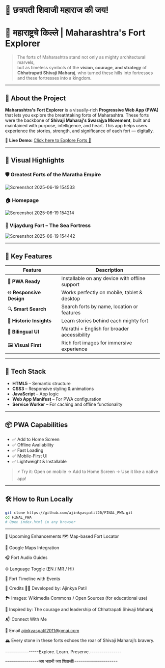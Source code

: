 # 🙏 छत्रपती शिवाजी महाराज की जय!  
# 🏰 महाराष्ट्रचे किल्ले | Maharashtra's Fort Explorer

> The forts of Maharashtra stand not only as mighty architectural marvels,  
> but as timeless symbols of the **vision, courage, and strategy** of  
> **Chhatrapati Shivaji Maharaj**, who turned these hills into fortresses  
> and these fortresses into a kingdom.

---

## 🌟 About the Project

**Maharashtra's Fort Explorer** is a visually-rich **Progressive Web App (PWA)** that lets you explore the breathtaking forts of Maharashtra. These forts were the backbone of **Shivaji Maharaj's Swarajya Movement**, built and maintained with purpose, intelligence, and heart. This app helps users experience the stories, strength, and significance of each fort — digitally.

🔗 **Live Demo:** [Click here to Explore Forts 🧭](https://ajinkyaspatil20.github.io/FINAL_PWA/)

---

## 📸 Visual Highlights
### 🛡️ Greatest Forts of the Maratha Empire
![Screenshot 2025-06-19 154533](https://github.com/user-attachments/assets/f4f744f1-5fec-4010-a830-e1e63ad9fad4)


### 🏠 Homepage
![Screenshot 2025-06-19 154214](https://github.com/user-attachments/assets/3cd82684-a065-4c7b-8bc2-f78ca2f32a26)


### 🌊 Vijaydurg Fort – The Sea Fortress
![Screenshot 2025-06-19 154442](https://github.com/user-attachments/assets/12501efd-f226-4b86-acf2-857d6539a2a3)

---

## 🚀 Key Features

| Feature | Description |
|--------|-------------|
| 📱 **PWA Ready** | Installable on any device with offline support |
| 🌐 **Responsive Design** | Works perfectly on mobile, tablet & desktop |
| 🔍 **Smart Search** | Search forts by name, location or features |
| 🏯 **Historic Insights** | Learn stories behind each mighty fort |
| 💬 **Bilingual UI** | Marathi + English for broader accessibility |
| 🖼️ **Visual First** | Rich fort images for immersive experience |

---

## 🧰 Tech Stack

- **HTML5** – Semantic structure
- **CSS3** – Responsive styling & animations
- **JavaScript** – App logic
- **Web App Manifest** – For PWA configuration
- **Service Worker** – For caching and offline functionality

---

## 📦 PWA Capabilities

- ✅ Add to Home Screen  
- ✅ Offline Availability  
- ✅ Fast Loading  
- ✅ Mobile-First UI  
- ✅ Lightweight & Installable

> ⚡ Try it: Open on mobile → Add to Home Screen → Use it like a native app!

---

## 🛠️ How to Run Locally

```bash
git clone https://github.com/ajinkyaspatil20/FINAL_PWA.git
cd FINAL_PWA
# Open index.html in any browser

```
----
🧭 Upcoming Enhancements
🗺️ Map-based Fort Locator

📍 Google Maps Integration

🎧 Fort Audio Guides

🌐 Language Toggle (EN / MR / HI)

📜 Fort Timeline with Events

🙌 Credits
👨‍💻 Developed by: Ajinkya Patil

🏞️ Images: Wikimedia Commons / Open Sources (for educational use)

🙏 Inspired by: The courage and leadership of Chhatrapati Shivaji Maharaj

📬 Connect With Me

📧 Email	 ajinkyaspatil2011@gmai.com


🏔️ Every stone in these forts echoes the roar of Shivaji Maharaj’s bravery.

-----------------Explore. Learn. Preserve.----------------

-----------------जय भवानी जय शिवाजी!----------------------

